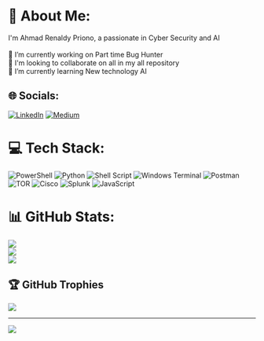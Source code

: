 # 💫 About Me:
I'm Ahmad Renaldy Priono, a passionate in Cyber Security and AI<br><br>🔭 I’m currently working on Part time Bug Hunter<br>👯 I'm looking to collaborate on all in my all repository<br>🌱 I’m currently learning New technology AI<br>


## 🌐 Socials:
[![LinkedIn](https://img.shields.io/badge/LinkedIn-%230077B5.svg?logo=linkedin&logoColor=white)](https://linkedin.com/in/ahmadrenaldypriono) [![Medium](https://img.shields.io/badge/Medium-12100E?logo=medium&logoColor=white)](https://medium.com/@arenaldyp) 

# 💻 Tech Stack:
![PowerShell](https://img.shields.io/badge/PowerShell-%235391FE.svg?style=for-the-badge&logo=powershell&logoColor=white) ![Python](https://img.shields.io/badge/python-3670A0?style=for-the-badge&logo=python&logoColor=ffdd54) ![Shell Script](https://img.shields.io/badge/shell_script-%23121011.svg?style=for-the-badge&logo=gnu-bash&logoColor=white) ![Windows Terminal](https://img.shields.io/badge/Windows%20Terminal-%234D4D4D.svg?style=for-the-badge&logo=windows-terminal&logoColor=white) ![Postman](https://img.shields.io/badge/Postman-FF6C37?style=for-the-badge&logo=postman&logoColor=white) ![TOR](https://img.shields.io/badge/tor-%237E4798.svg?style=for-the-badge&logo=tor-project&logoColor=white) ![Cisco](https://img.shields.io/badge/cisco-%23049fd9.svg?style=for-the-badge&logo=cisco&logoColor=black) ![Splunk](https://img.shields.io/badge/splunk-%23000000.svg?style=for-the-badge&logo=splunk&logoColor=white) ![JavaScript](https://img.shields.io/badge/javascript-%23323330.svg?style=for-the-badge&logo=javascript&logoColor=%23F7DF1E)
# 📊 GitHub Stats:
![](https://github-readme-stats.vercel.app/api?username=ArenaldyP&theme=dark&hide_border=false&include_all_commits=false&count_private=false)<br/>
![](https://github-readme-streak-stats.herokuapp.com/?user=ArenaldyP&theme=dark&hide_border=false)<br/>
![](https://github-readme-stats.vercel.app/api/top-langs/?username=ArenaldyP&theme=dark&hide_border=false&include_all_commits=false&count_private=false&layout=compact)

## 🏆 GitHub Trophies
![](https://github-profile-trophy.vercel.app/?username=ArenaldyP&theme=radical&no-frame=false&no-bg=true&margin-w=4)

---
[![](https://visitcount.itsvg.in/api?id=ArenaldyP&icon=0&color=0)](https://visitcount.itsvg.in)

<!-- Proudly created with GPRM ( https://gprm.itsvg.in ) -->

